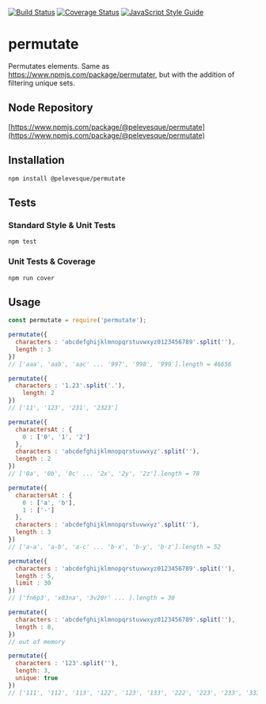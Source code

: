 [![Build Status](https://travis-ci.org/pelevesque/permutate.svg?branch=master)](https://travis-ci.org/pelevesque/permutate)
[![Coverage Status](https://coveralls.io/repos/github/pelevesque/permutate/badge.svg?branch=master)](https://coveralls.io/github/pelevesque/permutate?branch=master)
[![JavaScript Style Guide](https://img.shields.io/badge/code_style-standard-brightgreen.svg)](https://standardjs.com)

# permutate

Permutates elements. Same as https://www.npmjs.com/package/permutater, but with the addition of filtering unique sets.

## Node Repository

[https://www.npmjs.com/package/@pelevesque/permutate](https://www.npmjs.com/package/@pelevesque/permutate)

## Installation

`npm install @pelevesque/permutate`

## Tests

### Standard Style & Unit Tests

`npm test`

### Unit Tests & Coverage

`npm run cover`

## Usage

```js
const permutate = require('permutate');
```

```js
permutate({
  characters : 'abcdefghijklmnopqrstuvwxyz0123456789'.split(''),
  length : 3
})
// ['aaa', 'aab', 'aac' ... '997', '998', '999'].length = 46656
```

```js
permutate({
  characters : '1.23'.split('.'),
    length: 2
})
// ['11', '123', '231', '2323']
```

```js
permutate({
  charactersAt : {
    0 : ['0', '1', '2']
  },
  characters : 'abcdefghijklmnopqrstuvwxyz'.split(''),
  length : 2
})
// ['0a', '0b', '0c' ... '2x', '2y', '2z'].length = 78
```

```js
permutate({
  charactersAt : {
    0 : ['a', 'b'],
    1 : ['-']
  },
  characters : 'abcdefghijklmnopqrstuvwxyz'.split(''),
  length : 3
})
// ['a-a', 'a-b', 'a-c' ... 'b-x', 'b-y', 'b-z'].length = 52
```

```js
permutate({
  characters : 'abcdefghijklmnopqrstuvwxyz0123456789'.split(''),
  length : 5,
  limit : 30
})
// ['fn6p3', 'x83na', '3v20r' ... ].length = 30
```

```js
permutate({
  characters : 'abcdefghijklmnopqrstuvwxyz0123456789'.split(''),
  length : 8,
})
// out of memory
```

```js
permutate({
  characters : '123'.split(''),
  length: 3,
  unique: true
})
// ['111', '112', '113', '122', '123', '133', '222', '223', '233', '333' ]
```
